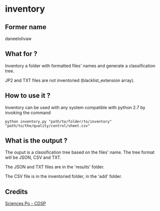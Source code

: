# inventory


## Former name

daneelolivaw


## What for ?

Inventory a folder with formatted files' names and generate a classification tree.

JP2 and TXT files are not inventoried (blacklist_extension array).


## How to use it ?

Inventory can be used with any system compatible with python 2.7 by invoking the command

`python inventory.py "path/to/folder/to/inventory" "path/to/the/quality/control/sheet.csv"`


## What is the output ?

The ouput is a classification tree based on the files' name. The tree format will be JSON, CSV and TXT.

The JSON and TXT files are in the 'results' folder.

The CSV file is in the inventoried folder, in the 'add' folder.


## Credits

[Sciences Po - CDSP](http://cdsp.sciences-po.fr/)